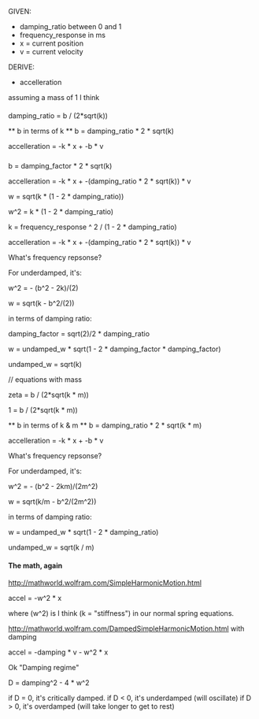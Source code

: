 
GIVEN:
- damping_ratio between 0 and 1
- frequency_response in ms
- x = current position
- v = current velocity

DERIVE:
- accelleration

assuming a mass of 1 I think

####

damping_ratio = b / (2*sqrt(k))

** b in terms of k **
b = damping_ratio * 2 * sqrt(k)

accelleration = -k * x + -b * v

#####

b = damping_factor * 2 * sqrt(k)

accelleration = -k * x + -(damping_ratio * 2 * sqrt(k)) * v

w = sqrt(k * (1 - 2 * damping_ratio))

w^2 = k * (1 - 2 * damping_ratio)

k = frequency_response ^ 2 / (1 - 2 * damping_ratio)

accelleration = -k * x + -(damping_ratio * 2 * sqrt(k)) * v





What's frequency repsonse?

For underdamped, it's:

w^2 = - (b^2 - 2k)/(2)

w = sqrt(k - b^2/(2))

in terms of damping ratio:


damping_factor = sqrt(2)/2 * damping_ratio

w = undamped_w * sqrt(1 - 2 * damping_factor * damping_factor)

undamped_w = sqrt(k)











// equations with mass

zeta = b / (2*sqrt(k * m))

1 = b / (2*sqrt(k * m))

** b in terms of k & m **
b = damping_ratio * 2 * sqrt(k * m)


accelleration = -k * x + -b * v




What's frequency repsonse?

For underdamped, it's:

w^2 = - (b^2 - 2km)/(2m^2)

w = sqrt(k/m - b^2/(2m^2))

in terms of damping ratio:

w = undamped_w * sqrt(1 - 2 * damping_ratio)

undamped_w = sqrt(k / m)





#### The math, again

http://mathworld.wolfram.com/SimpleHarmonicMotion.html

accel = -w^2 * x

where (w^2) is I think (k = "stiffness") in our normal spring equations.

http://mathworld.wolfram.com/DampedSimpleHarmonicMotion.html
with damping

accel = -damping * v - w^2 * x


Ok "Damping regime"

D = damping^2 - 4 * w^2

if D = 0, it's critically damped.
if D < 0, it's underdamped (will oscillate)
if D > 0, it's overdamped (will take longer to get to rest)











